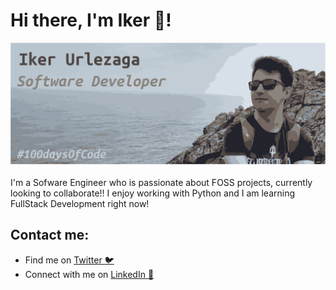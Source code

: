 # Hi there, I'm Iker :wave:!

![ikerUrle header image](/header_image.png)

I'm a Sofware Engineer who is passionate about FOSS projects, currently looking to collaborate!! 
I enjoy working with Python and I am learning FullStack Development right now!

## Contact me:

- Find me on [Twitter :bird:](https://twitter.com/ikerUrle)
- Connect with me on [LinkedIn :briefcase:](https://www.linkedin.com/in/ikerurle/)
